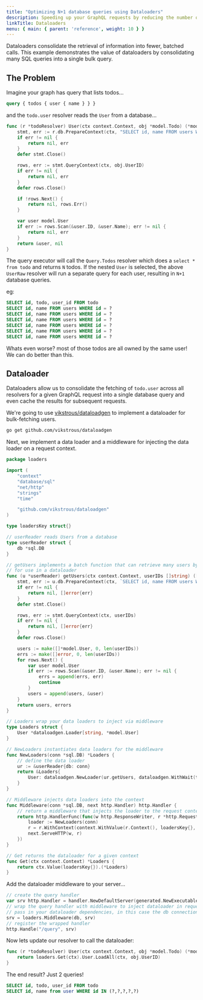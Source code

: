 ```yaml
---
title: "Optimizing N+1 database queries using Dataloaders"
description: Speeding up your GraphQL requests by reducing the number of round trips to the database.
linkTitle: Dataloaders
menu: { main: { parent: 'reference', weight: 10 } }
---
```


Dataloaders consolidate the retrieval of information into fewer, batched calls. This example demonstrates the value of dataloaders by consolidating many SQL queries into a single bulk query.

## The Problem

Imagine your graph has query that lists todos...

```graphql
query { todos { user { name } } }
```

and the `todo.user` resolver reads the `User` from a database...
```go
func (r *todoResolver) User(ctx context.Context, obj *model.Todo) (*model.User, error) {
	stmt, err := r.db.PrepareContext(ctx, "SELECT id, name FROM users WHERE id = ?")
	if err != nil {
		return nil, err
	}
	defer stmt.Close()

	rows, err := stmt.QueryContext(ctx, obj.UserID)
	if err != nil {
		return nil, err
	}
	defer rows.Close()

	if !rows.Next() {
		return nil, rows.Err()
	}

	var user model.User
	if err := rows.Scan(&user.ID, &user.Name); err != nil {
		return nil, err
	}
	return &user, nil
}


```

The query executor will call the `Query.Todos` resolver which does a `select * from todo` and returns `N` todos. If the nested `User` is selected, the above `UserRaw` resolver will run a separate query for each user, resulting in `N+1` database queries.

eg:
```sql
SELECT id, todo, user_id FROM todo
SELECT id, name FROM users WHERE id = ?
SELECT id, name FROM users WHERE id = ?
SELECT id, name FROM users WHERE id = ?
SELECT id, name FROM users WHERE id = ?
SELECT id, name FROM users WHERE id = ?
SELECT id, name FROM users WHERE id = ?
```

Whats even worse? most of those todos are all owned by the same user! We can do better than this.

## Dataloader

Dataloaders allow us to consolidate the fetching of `todo.user` across all resolvers for a given GraphQL request into a single database query and even cache the results for subsequent requests.

We're going to use [vikstrous/dataloadgen](https://github.com/vikstrous/dataloadgen) to implement a dataloader for bulk-fetching users.

```bash
go get github.com/vikstrous/dataloadgen
```

Next, we implement a data loader and a middleware for injecting the data loader on a request context.

```go
package loaders

import (
	"context"
	"database/sql"
	"net/http"
	"strings"
	"time"

	"github.com/vikstrous/dataloadgen"
)

type loadersKey struct{}

// userReader reads Users from a database
type userReader struct {
	db *sql.DB
}

// getUsers implements a batch function that can retrieve many users by ID,
// for use in a dataloader
func (u *userReader) getUsers(ctx context.Context, userIDs []string) ([]*model.User, []error) {
	stmt, err := u.db.PrepareContext(ctx, `SELECT id, name FROM users WHERE id IN (?`+strings.Repeat(",?", len(userIDs)-1)+`)`)
	if err != nil {
		return nil, []error{err}
	}
	defer stmt.Close()

	rows, err := stmt.QueryContext(ctx, userIDs)
	if err != nil {
		return nil, []error{err}
	}
	defer rows.Close()

	users := make([]*model.User, 0, len(userIDs))
	errs := make([]error, 0, len(userIDs))
	for rows.Next() {
		var user model.User
		if err := rows.Scan(&user.ID, &user.Name); err != nil {
			errs = append(errs, err)
			continue
		}
		users = append(users, &user)
	}
	return users, errors
}

// Loaders wrap your data loaders to inject via middleware
type Loaders struct {
	User *dataloadgen.Loader[string, *model.User]
}

// NewLoaders instantiates data loaders for the middleware
func NewLoaders(conn *sql.DB) *Loaders {
	// define the data loader
	ur := &userReader{db: conn}
	return &Loaders{
		User: dataloadgen.NewLoader(ur.getUsers, dataloadgen.WithWait(time.Millisecond)),
	}
}

// Middleware injects data loaders into the context
func Middleware(conn *sql.DB, next http.Handler) http.Handler {
	// return a middleware that injects the loader to the request context
	return http.HandlerFunc(func(w http.ResponseWriter, r *http.Request) {
		loader := NewLoaders(conn)
		r = r.WithContext(context.WithValue(r.Context(), loadersKey{}, loader))
		next.ServeHTTP(w, r)
	})
}

// Get returns the dataloader for a given context
func Get(ctx context.Context) *Loaders {
	return ctx.Value(loadersKey{}).(*Loaders)
}

```

Add the dataloader middleware to your server...
```go
// create the query handler
var srv http.Handler = handler.NewDefaultServer(generated.NewExecutableSchema(...))
// wrap the query handler with middleware to inject dataloader in requests.
// pass in your dataloader dependencies, in this case the db connection.
srv = loaders.Middleware(db, srv)
// register the wrapped handler
http.Handle("/query", srv)
```

Now lets update our resolver to call the dataloader:
```go
func (r *todoResolver) User(ctx context.Context, obj *model.Todo) (*model.User, error) {
	return loaders.Get(ctx).User.LoadAll(ctx, obj.UserID)
}
```

The end result? Just 2 queries!
```sql
SELECT id, todo, user_id FROM todo
SELECT id, name from user WHERE id IN (?,?,?,?,?)
```
